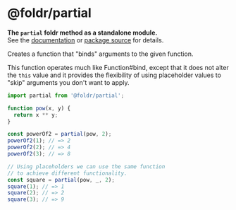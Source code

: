 # @foldr/partial

**The `partial` foldr method as a standalone module.**    
See the [documentation](http://foldr.com/0.0.0/partial) or [package source](https:/github.com/CloudVessel/foldr/blob/master/packages/categories/partial/src/index.js) for details.

Creates a function that "binds" arguments to the given function.

This function operates much like Function#bind, except that it does not alter the `this`
value and it provides the flexibility of using placeholder values to "skip" arguments
you don't want to apply.

```js
import partial from '@foldr/partial';

function pow(x, y) {
  return x ** y;
}

const powerOf2 = partial(pow, 2);
powerOf2(1); // => 2
powerOf2(2); // => 4
powerOf2(3); // => 8

// Using placeholders we can use the same function
// to achieve different functionality.
const square = partial(pow, _, 2);
square(1); // => 1
square(2); // => 2
square(3); // => 9
```
